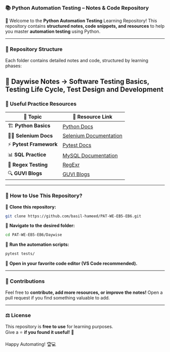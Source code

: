 ### **📚 Python Automation Testing – Notes & Code Repository**  
🚀 Welcome to the **Python Automation Testing** Learning Repository! This repository contains **structured notes, code snippets, and resources** to help you master **automation testing** using Python.  

---

### **📂 Repository Structure**  
Each folder contains detailed notes and code, structured by learning phases:  

📌 **Daywise Notes** → Software Testing Basics, Testing Life Cycle, Test Design and Development  
---

### **🔗 Useful Practice Resources**  

| 📌 **Topic**              | 🔗 **Resource Link**                |  
|--------------------------|---------------------------------|  
| 🏗 **Python Basics**      | [Python Docs](https://docs.python.org/3/) |  
| 🕵️‍♂️ **Selenium Docs**   | [Selenium Documentation](https://www.selenium.dev/documentation/) |  
| ⚡ **Pytest Framework**   | [Pytest Docs](https://docs.pytest.org/en/latest/) |  
| 📊 **SQL Practice**       | [MySQL Documentation](https://dev.mysql.com/doc/) |  
| 🔨 **Regex Testing**      | [RegExr](https://regexr.com/) |  
| 🔍 **GUVI Blogs**   | [GUVI Blogs](https://www.guvi.in/blog/search/python+selenium) |  

---

### **📖 How to Use This Repository?**  

🔹 **Clone this repository:**  
```bash
git clone https://github.com/basil-hameed/PAT-WE-EB5-EB6.git
```
🔹 **Navigate to the desired folder:**  
```bash
cd PAT-WE-EB5-EB6/Daywise  
```
🔹 **Run the automation scripts:**  
```bash
pytest tests/
```
🔹 **Open in your favorite code editor (VS Code recommended).**  

---

### **🤝 Contributions**  
Feel free to **contribute, add more resources, or improve the notes!** Open a pull request if you find something valuable to add.  

---

### **⚖️ License**  
This repository is **free to use** for learning purposes.  
Give a ⭐ **if you found it useful!** 🚀  

Happy Automating! 🏆💻  


